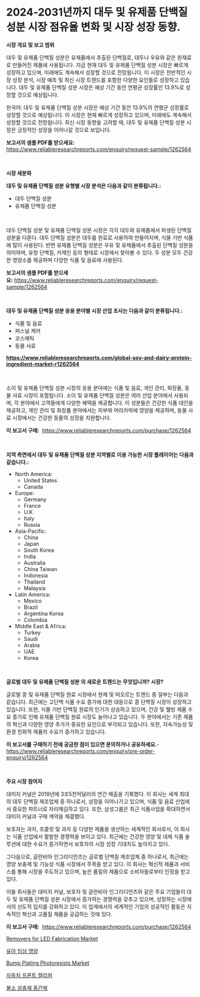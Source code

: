 <p><h1>2024-2031년까지 대두 및 유제품 단백질 성분 시장 점유율 변화 및 시장 성장 동향.</h1></p><p><strong>시장 개요 및 보고 범위</strong></p>
<p><p>대두 및 유제품 단백질 성분은 유제품에서 추출된 단백질로, 대두나 우유와 같은 원재료로 만들어진 제품에 사용됩니다. 지금 현재 대두 및 유제품 단백질 성분 시장은 빠르게 성장하고 있으며, 미래에도 계속해서 성장할 것으로 전망됩니다. 이 시장은 전반적인 시장 성장 분석, 시장 예측 및 최신 시장 트렌드를 포함한 다양한 요인들로 성장하고 있습니다. 대두 및 유제품 단백질 성분 시장은 예상 기간 동안 연평균 성장률인 13.9%로 성장할 것으로 예상됩니다.</p><p>한국어: 대두 및 유제품 단백질 성분 시장은 예상 기간 동안 13.9%의 연평균 성장률로 성장할 것으로 예상됩니다. 이 시장은 현재 빠르게 성장하고 있으며, 미래에도 계속해서 성장할 것으로 전망됩니다. 최신 시장 동향을 고려할 때, 대두 및 유제품 단백질 성분 시장은 긍정적인 성장을 이어나갈 것으로 보입니다.</p></p>
<p><strong>보고서의 샘플 PDF를 받으세요:</strong> <a href="https://www.reliableresearchreports.com/enquiry/request-sample/1262564">https://www.reliableresearchreports.com/enquiry/request-sample/1262564</a></p>
<p>&nbsp;</p>
<p><strong>시장 세분화</strong></p>
<p><strong>대두 및 유제품 단백질 성분 유형별 시장 분석은 다음과 같이 분류됩니다.:</strong></p>
<p><ul><li>대두 단백질 성분</li><li>유제품 단백질 성분</li></ul></p>
<p>&nbsp;</p>
<p><p>대두 단백질 성분 및 유제품 단백질 성분 시장은 각각 대두와 유제품에서 파생된 단백질 성분을 다룬다. 대두 단백질 성분은 대두를 원료로 사용하여 만들어지며, 식물 기반 식품에 많이 사용된다. 반면 유제품 단백질 성분은 우유 및 유제품에서 추출된 단백질 성분을 의미하며, 유청 단백질, 카제인 등의 형태로 시장에서 찾아볼 수 있다. 두 성분 모두 건강한 영양소를 제공하며 다양한 식품 및 음료에 사용된다.</p></p>
<p><strong>보고서의 샘플 PDF를 받으세요:</strong>&nbsp;<a href="https://www.reliableresearchreports.com/enquiry/request-sample/1262564">https://www.reliableresearchreports.com/enquiry/request-sample/1262564</a></p>
<p>&nbsp;</p>
<p><strong> 대두 및 유제품 단백질 성분 응용 분야별 시장 산업 조사는 다음과 같이 분류됩니다.:</strong></p>
<p><ul><li>식품 및 음료</li><li>퍼스널 케어</li><li>코스메틱</li><li>동물 사료</li></ul></p>
<p><strong><a href="https://www.reliableresearchreports.com/global-soy-and-dairy-protein-ingredient-market-r1262564">https://www.reliableresearchreports.com/global-soy-and-dairy-protein-ingredient-market-r1262564</a></strong></p>
<p>&nbsp;</p>
<p><p>소이 및 유제품 단백질 성분 시장의 응용 분야에는 식품 및 음료, 개인 관리, 화장품, 동물 사료 시장이 포함됩니다. 소이 및 유제품 단백질 성분은 여러 산업 분야에서 사용되며, 각 분야에서 고객들에게 다양한 혜택을 제공합니다. 이 성분들은 건강한 식품 대안을 제공하고, 개인 관리 및 화장품 분야에서는 피부와 머리카락에 영양을 제공하며, 동물 사료 시장에서는 건강한 동물의 성장을 지원합니다.</p></p>
<p><strong>이 보고서 구매:</strong>&nbsp; <a href="https://www.reliableresearchreports.com/purchase/1262564">https://www.reliableresearchreports.com/purchase/1262564</a></p>
<p>&nbsp;</p>
<p><strong>지역 측면에서 대두 및 유제품 단백질 성분 지역별로 이용 가능한 시장 플레이어는 다음과 같습니다.:</strong></p>
<p><ul>
    <li>
        North America:
        <ul>
            <li>United States</li>
            <li>Canada</li>
        </ul>
    </li>
    <li>
        Europe:
        <ul>
            <li>Germany</li>
            <li>France</li>
            <li>U.K.</li>
            <li>Italy</li>
            <li>Russia</li>
        </ul>
    </li>
    <li>
        Asia-Pacific:
        <ul>
            <li>China</li>
            <li>Japan</li>
            <li>South Korea</li>
            <li>India</li>
            <li>Australia</li>
            <li>China Taiwan</li>
            <li>Indonesia</li>
            <li>Thailand</li>
            <li>Malaysia</li>
        </ul>
    </li>
    <li>
        Latin America:
        <ul>
            <li>Mexico</li>
            <li>Brazil</li>
            <li>Argentina Korea</li>
            <li>Colombia</li>
        </ul>
    </li>
    <li>
        Middle East & Africa:
        <ul>
            <li>Turkey</li>
            <li>Saudi</li>
            <li>Arabia</li>
            <li>UAE</li>
            <li>Korea</li>
        </ul>
    </li>
    </ul></p>
<p>&nbsp;</p>
<p><strong>글로벌 대두 및 유제품 단백질 성분 의 새로운 트렌드는 무엇입니까? 시장?</strong></p>
<p><p>글로벌 콩 및 유제품 단백질 원료 시장에서 현재 및 떠오르는 트렌드 중 일부는 다음과 같습니다. 최근에는 고단백 식품 수요 증가에 대한 대응으로 콩 단백질 시장이 성장하고 있습니다. 또한, 식물 기반 단백질 원료의 인기가 상승하고 있으며, 건강 및 웰빙 제품 수요 증가로 인해 유제품 단백질 원료 시장도 늘어나고 있습니다. 두 분야에서는 기존 제품의 혁신과 다양한 영양 추가가 중요한 요인으로 부각되고 있습니다. 또한, 지속가능성 및 환경 친화적 제품의 수요가 증가하고 있습니다.</p></p>
<p><strong>이 보고서를 구매하기 전에 궁금한 점이 있으면 문의하거나 공유하세요.</strong>- <a href="https://www.reliableresearchreports.com/enquiry/pre-order-enquiry/1262564">https://www.reliableresearchreports.com/enquiry/pre-order-enquiry/1262564</a></p>
<p>&nbsp;</p>
<p><strong>주요 시장 참여자</strong></p>
<p><p>대미지 커널은 2019년에 3조5천억달러의 연간 매출을 기록했다. 이 회사는 세계 최대의 대두 단백질 제조업체 중 하나로서, 성장을 이어나가고 있으며, 식품 및 음료 산업에서 중요한 파트너로 자리매김하고 있다. 또한, 삼성그룹은 최근 식품사업을 확대하면서 대미지 커널과 구매 계약을 체결했다.</p><p>보호자는 과자, 초콜릿 및 과자 등 다양한 제품을 생산하는 세계적인 회사로서, 이 회사는 식품 산업에서 활발한 경쟁력을 보이고 있다. 최근에는 건강한 영양 및 대체 식품 솔루션에 대한 수요가 증가하면서 보호자의 시장 성장 기대치도 높아지고 있다.</p><p>그다음으로, 글란비아 인그리디언츠는 글로벌 단백질 제조업체 중 하나로서, 최근에는 영양 보충제 및 기능성 식품 시장에서 주목을 받고 있다. 이 회사는 혁신적 제품과 서비스를 통해 시장을 주도하고 있으며, 높은 품질의 제품으로 소비자들로부터 인정을 받고 있다.</p><p>이들 회사들은 대미지 커널, 보호자 및 글란비아 인그리디언츠와 같은 주요 기업들이 대두 및 유제품 단백질 성분 시장에서 증가하는 경쟁력을 갖추고 있으며, 성장하는 시장에서의 선도적 입지를 강화하고 있다. 이 업계에서의 세계적인 기업의 성공적인 활동은 지속적인 혁신과 고품질 제품을 공급하는 것에 있다.</p></p>
<p><strong>이 보고서 구매:</strong>&nbsp;&nbsp;<a href="https://www.reliableresearchreports.com/purchase/1262564">https://www.reliableresearchreports.com/purchase/1262564</a></p>
<p><p><a href="https://issuu.com/reportprime-2/docs/removers-for-led-fabrication-market-size-2030.pptx">Removers for LED Fabrication Market</a></p><p><a href="https://medium.com/@delaneywill28/%EC%95%84%EA%B8%B0-%EC%9E%84%EC%83%81-%EC%98%81%EC%96%91-%EC%8B%9C%EC%9E%A5-%EB%B6%84%EC%84%9D-%EA%B8%80%EB%A1%9C%EB%B2%8C-%EC%82%B0%EC%97%85-%EC%A0%84%EB%A7%9D-%EB%B0%8F-%EC%98%88%EC%B8%A1-2024%EB%85%84%EB%B6%80%ED%84%B0-2031%EB%85%84%EA%B9%8C%EC%A7%80-cd5b4297725d">유아 임상 영양</a></p><p><a href="https://issuu.com/reportprime-2/docs/bump-plating-photoresists-market-size-2030.pptx">Bump Plating Photoresists Market</a></p><p><a href="https://medium.com/@heatherelasquez5675/%EC%9E%90%EB%8F%99%EC%B0%A8-%ED%94%84%EB%9F%B0%ED%8A%B8-%EC%BA%98%EB%A6%AC%ED%8D%BC-%EC%8B%9C%EC%9E%A5-%EC%8B%9C%EC%9E%A5-cagr-%EC%8B%9C%EC%9E%A5-%EB%8F%99%ED%96%A5-%EB%B0%8F-%EC%84%B1%EC%9E%A5-%EC%A0%84%EB%9E%B5%EC%97%90-%EB%8C%80%ED%95%9C-%ED%86%B5%EC%B0%B0%EB%A0%A5-b3d8d9869c9a">자동차 프론트 캘리퍼</a></p><p><a href="https://github.com/OliverBarry1954/Market-Research-Report-List-1/blob/main/154936192211.md">불소 살충제 중간체</a></p></p>